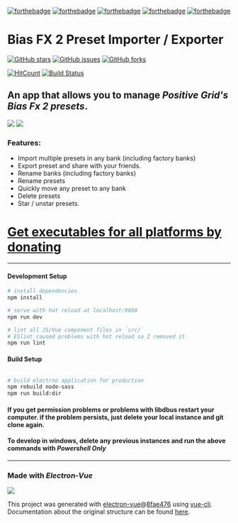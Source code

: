 [![forthebadge](https://forthebadge.com/images/badges/uses-badges.svg)](https://forthebadge.com)
[![forthebadge](https://forthebadge.com/images/badges/built-with-love.svg)](https://forthebadge.com)
[![forthebadge](https://forthebadge.com/images/badges/ages-12.svg)](https://forthebadge.com)
[![forthebadge](https://forthebadge.com/images/badges/made-with-javascript.svg)](https://forthebadge.com)
[![forthebadge](https://forthebadge.com/images/badges/makes-people-smile.svg)](https://forthebadge.com)

# Bias FX 2 Preset Importer / Exporter

[![GitHub stars](https://img.shields.io/github/stars/catman85/Bias-2-Importer-Exporter?style=for-the-badge)](https://github.com/catman85/Bias-2-Importer-Exporter/stargazers)
[![GitHub issues](https://img.shields.io/github/issues/catman85/Bias-2-Importer-Exporter?style=for-the-badge)](https://github.com/catman85/Bias-2-Importer-Exporter/issues)
[![GitHub forks](https://img.shields.io/github/forks/catman85/Bias-2-Importer-Exporter?color=blueviolet&style=for-the-badge)](https://github.com/catman85/Bias-2-Importer-Exporter/network)

[![HitCount](http://hits.dwyl.io/catman85/Bias-2-Importer-Exporter.svg)](http://hits.dwyl.io/catman85/Bias-2-Importer-Exporter)
[![Build Status](https://travis-ci.com/catman85/Bias-2-Importer-Exporter.svg?branch=master)](https://travis-ci.com/catman85/Bias-2-Importer-Exporter)

## An app that allows you to manage *Positive Grid's Bias Fx 2 presets*.
![ ](https://i.imgur.com/pOSXJjP.png)
![ ](https://i.imgur.com/96VdajB.jpg)


### Features:
- Import multiple presets in any bank (including factory banks)
- Export preset and share with your friends.
- Rename banks (including factory banks)
- Rename presets
- Quickly move any preset to any bank
- Delete presets
- Star / unstar presets.

# [Get executables for all platforms by donating](https://www.paypal.com/cgi-bin/webscr?cmd=_s-xclick&hosted_button_id=SLRQJ6XWBLDHY&source=url)

---

#### Development Setup

``` bash
# install dependencies
npm install

# serve with hot reload at localhost:9080
npm run dev

# lint all JS/Vue component files in `src/`
# ESlint caused problems with hot reload so I removed it
npm run lint

```

#### Build Setup

``` bash

# build electron application for production
npm rebuild node-sass
npm run build:dir

```

#### If you get permission problems or problems with libdbus restart your computer. if the problem persists, just delete your local instance and git clone again.

#### To develop in windows, delete any previous instances and run the above commands with *Powershell Only*

---

### Made with *Electron-Vue*
![ ](https://i.imgur.com/sB3oHC7.png)

This project was generated with [electron-vue](https://github.com/SimulatedGREG/electron-vue)@[8fae476](https://github.com/SimulatedGREG/electron-vue/tree/8fae4763e9d225d3691b627e83b9e09b56f6c935) using [vue-cli](https://github.com/vuejs/vue-cli). Documentation about the original structure can be found [here](https://simulatedgreg.gitbooks.io/electron-vue/content/index.html).
